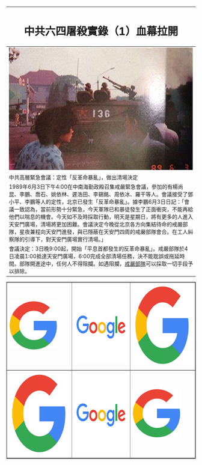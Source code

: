 
|<H1 style="text-align:center;">中共六四屠殺實錄（1）血幕拉開</H1>|
|:-|
|<img src="Picture1-600x400.jpg" width="880"> |
|中共高層緊急會議：定性「反革命暴亂」，做出清場決定|
| 1989年6月3日下午4:00在中南海勤政殿召集戒嚴緊急會議，參加的有楊尚昆、李鵬、喬石、姚依林、遲浩田、李錫銘、周依冰、羅干等人。會議接受了鄧小平、李鵬等人的定性，北京已發生「反革命暴亂」。據李鵬6月3日日記：「會議一致認為，當前形勢十分緊急，今天軍隊已和暴徒發生了正面衝突，不能再給他們以喘息的機會。今天如不及時採取行動，明天是星期日，將有更多的人進入天安門廣場，清場將更加困難。會議決定今晚從北京各方向集結待命的戒嚴部隊，星夜兼程向天安門進發，與已隱蔽在天安門四周的戒嚴部隊會合。在工人糾察隊的引導下，對天安門廣場實行清場。」|
|會議決定：3日晚9:00起，開始「平息首都發生的反革命暴亂」。戒嚴部隊於4日凌晨1:00抵達天安門廣場，6:00完成全部清場任務，決不能耽誤或拖延時間。部隊開進途中，任何人不得阻攔。如遇阻攔，[戒嚴部隊](http://4us.us.to)可以採取一切手段予以排除。|







 <table border="1">

 <tr>
	<td><a href="http://1688.hytd.bid/"><img src="下载.png" width="128" height="128" border="0" alt="1"></a></td>
	<td><a href="http://1688.hytd.bid/"><img src="下载 (1).png" width="200" height="200" border="0" alt="2"></a></td>
	<td><img src="下载 (2).png" width="225" height="225" border="0" alt="3"></td>
 </tr>
 <tr>
	<td><img src="下载 (2).png" width="225" height="225" border="0" alt="3"></td>
	<td><img src="下载 (1).png" width="200" height="200" border="0" alt="2"></td>
	<td><img src="下载.png" width="128" height="128" border="0" alt="1"></td>
 </tr>
 </table>


